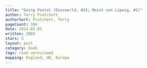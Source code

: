 ```yaml
---
title: "Going Postal (Discworld, #33; Moist von Lipwig, #1)"
author: Terry Pratchett
authorSort: Pratchett, Terry
pageCount: 394
date: 2014-01-01
written: 2004
stars: 5
layout: post
category: book
tags: read unreviewed
mapping: England, UK, Europe
---
```

